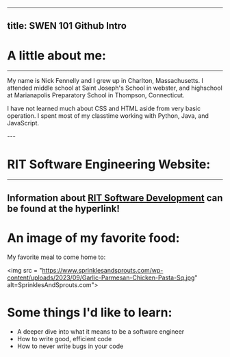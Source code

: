<html
<body>

---
title: SWEN 101 Github Intro
---

# A little about me:
---
<p>My name is Nick Fennelly and I grew up in Charlton, Massachusetts. I attended middle school at Saint Joseph's School in webster, and highschool at Marianapolis Preparatory School in Thompson, Connecticut.</p>

<p>I have not learned much about CSS and HTML aside from very basic operation. I spent most of my classtime working with Python, Java, and JavaScript.</p>
---

# RIT Software Engineering Website:
---
Information about [RIT Software Development](https://www.rit.edu/computing/department-software-engineering 'RIT') can be found at the hyperlink!
---

# An image of my favorite food:

My favorite meal to come home to: 

<img src = "https://www.sprinklesandsprouts.com/wp-content/uploads/2023/09/Garlic-Parmesan-Chicken-Pasta-Sq.jpg" alt=SprinklesAndSprouts.com">

# Some things I'd like to learn:

<ul>
  <li>A deeper dive into what it means to be a software engineer</li>
  <li>How to write good, efficient code</li>
  <li>How to never write bugs in your code</li>
</ul>  

</body>
</html>
